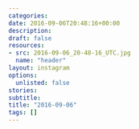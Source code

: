```yaml
---
categories:
date: 2016-09-06T20:48:16+00:00
description:
draft: false
resources:
- src: 2016-09-06_20-48-16_UTC.jpg
  name: "header"
layout: instagram
options:
  unlisted: false
stories:
subtitle:
title: "2016-09-06"
tags: []
---
```


 
